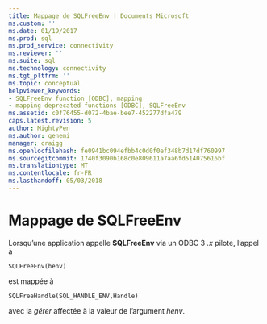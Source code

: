```yaml
---
title: Mappage de SQLFreeEnv | Documents Microsoft
ms.custom: ''
ms.date: 01/19/2017
ms.prod: sql
ms.prod_service: connectivity
ms.reviewer: ''
ms.suite: sql
ms.technology: connectivity
ms.tgt_pltfrm: ''
ms.topic: conceptual
helpviewer_keywords:
- SQLFreeEnv function [ODBC], mapping
- mapping deprecated functions [ODBC], SQLFreeEnv
ms.assetid: c0f76455-d072-4bae-bee7-452277dfa479
caps.latest.revision: 5
author: MightyPen
ms.author: genemi
manager: craigg
ms.openlocfilehash: fe0941bc094efbb4c0d0f0ef348b7d17df760997
ms.sourcegitcommit: 1740f3090b168c0e809611a7aa6fd514075616bf
ms.translationtype: MT
ms.contentlocale: fr-FR
ms.lasthandoff: 05/03/2018
---
```

# <a name="sqlfreeenv-mapping"></a>Mappage de SQLFreeEnv
Lorsqu’une application appelle **SQLFreeEnv** via un ODBC 3 *.x* pilote, l’appel à  
  
```  
SQLFreeEnv(henv)   
```  
  
 est mappée à  
  
```  
SQLFreeHandle(SQL_HANDLE_ENV,Handle)  
```  
  
 avec la *gérer* affectée à la valeur de l’argument *henv*.
